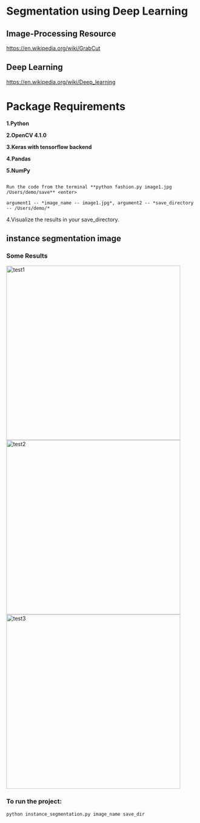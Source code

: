 # Segmentation using Deep Learning


## Image-Processing Resource 
https://en.wikipedia.org/wiki/GrabCut
## Deep Learning
https://en.wikipedia.org/wiki/Deep_learning
# Package Requirements
**1.Python<enter>**
  
**2.OpenCV 4.1.0<enter>**
  
**3.Keras with tensorflow backend<enter>**
  
**4.Pandas<enter>**
  
**5.NumPy<enter>**

```
  
Run the code from the terminal **python fashion.py image1.jpg /Users/demo/save** <enter>
  
argument1 -- *image_name -- image1.jpg*, argument2 -- *save_directory -- /Users/demo/*
```
4.Visualize the results in your save_directory.


## instance segmentation image 

### Some Results
<img width="459" alt="test1" src="https://user-images.githubusercontent.com/25944164/41024871-072df6fc-698e-11e8-99eb-9f3802fc1268.png">
<img width="459" alt="test2" src="https://user-images.githubusercontent.com/25944164/41024872-0757439a-698e-11e8-8872-3971c9ae539a.png">
<img width="459" alt="test3" src="https://user-images.githubusercontent.com/25944164/41024873-077ceb36-698e-11e8-83b6-95a584f3a9d6.png">

### To run the project:
```python instance_segmentation.py image_name save_dir ```



